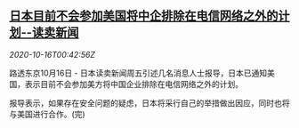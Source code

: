 <!--1602809724000-->
[日本目前不会参加美国将中企排除在电信网络之外的计划--读卖新闻](https://cn.reuters.com/article/japan-china-tele-network-1016-fri-idCNKBS271029)
------

<div><i>2020-10-16T00:42:56Z</i></div><p>路透东京10月16日 - 日本读卖新闻周五引述几名消息人士报导，日本已通知美国，表示目前不会参加美方将中国企业排除在电信网络之外的计划。</p><p>报导表示，如果存在安全问题的疑虑，日本将采行自己的举措做出因应，同时也将与美国进行合作。(完)</p>
